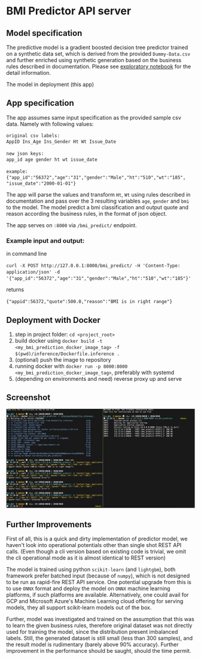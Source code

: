 # BMI Predictor API server
## Model specification
The predictive model is a gradient boosted decision tree predictor trained on a synthetic data set, which is derived from the provided `Dummy-Data.csv` and further enriched using synthetic generation based on the business rules described in documentation. Please see [exploratory notebook](https://github.com/nilbot/shiny-computing-machine-bmi/blob/master/exploratory/experiment.ipynb) for the detail information. 

The model in deployment (this app)  
## App specification
The app assumes same input specification as the provided sample csv data. Namely with following values:
```
original csv labels:
AppID Ins_Age Ins_Gender Ht Wt Issue_Date

new json keys:
app_id age gender ht wt issue_date

example:
{"app_id":"56372","age":"31","gender":"Male","ht":"510","wt":"185", "issue_date":"2000-01-01"}
```
The app will parse the values and transform `Ht`, `Wt` using rules described in documentation and pass over the 3 resulting variables `age`, `gender` and `bmi` to the model. The model predict a bmi classification and output quote and reason according the business rules, in the format of json object. 

The app serves on `:8000` via `/bmi_predict/` endpoint. 

### Example input and output:

in command line

 `curl -X POST http://127.0.0.1:8000/bmi_predict/ -H 'Content-Type: application/json' -d '{"app_id":"56372","age":"31","gender":"Male","ht":"510","wt":"185"}'`

returns 

 `{"appid":56372,"quote":500.0,"reason":"BMI is in right range"}`


## Deployment with Docker

1. step in project folder: `cd <project_root>`
2. build docker using `docker build -t <my_bmi_prediction_docker_image_tag> -f $(pwd)/inference/Dockerfile.inference .`
3. (optional) push the image to repository
4. running docker with `docker run -p 8000:8000 <my_bmi_prediction_docker_image_tag>`, preferably with systemd
5. (depending on environments and need) reverse proxy up and serve 


## Screenshot

![](./assets/screenshot.png)

## Further Improvements

First of all, this is a quick and dirty implementation of predictor model, we haven't look into operational potentials other than single shot REST API calls. (Even though a cli version based on existing code is trivial, we omit the cli operational mode as it is almost identical to REST version)

The model is trained using python `scikit-learn` (and `lightgbm`), both framework prefer batched input (because of `numpy`), which is not designed to be run as rapid-fire REST API service. One potential upgrade from this is to use `ONNX` format and deploy the model on `ONNX` machine learning platforms, if such platforms are available. Alternatively, one could avail for GCP and Microsoft Azure's Machine Learning cloud offering for serving models, they all support scikit-learn models out of the box.

Further, model was investigated and trained on the assumption that this was to learn the given business rules, therefore original dataset was not directly used for training the model, since the distribution present imbalanced labels. Still, the generated dataset is still small (less than 300 samples), and the result model is rudimentary (barely above 90% accuracy). Further improvement in the performance should be saught, should the time permit. 
